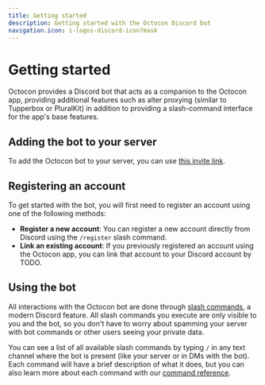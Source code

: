 ```yaml
---
title: Getting started
description: Getting started with the Octocon Discord bot
navigation.icon: i-logos-discord-icon?mask
---
```


# Getting started

Octocon provides a Discord bot that acts as a companion to the Octocon app, providing additional features such as
alter proxying (similar to Tupperbox or PluralKit) in addition to providing a slash-command interface for the app's
base features.

## Adding the bot to your server

To add the Octocon bot to your server, you can use
[this invite link](https://discord.com/api/oauth2/authorize?client_id=1162755699433029723&permissions=9090969500736&scope=bot%20applications.commands).

## Registering an account

To get started with the bot, you will first need to register an account using one of the following methods:

- **Register a new account**: You can register a new account directly from Discord using the `/register` slash command.
- **Link an existing account**: If you previously registered an account using the Octocon app, you can link that account to
your Discord account by TODO.

## Using the bot

All interactions with the Octocon bot are done through
[slash commands](https://support.discord.com/hc/en-us/articles/1500000368501-Slash-Commands-FAQ), a modern Discord
feature. All slash commands you execute are only visible to you and the bot, so you don't have to worry about spamming
your server with bot commands or other users seeing your private data.

You can see a list of all available slash commands by typing `/` in any text channel where the bot is present (like your
server or in DMs with the bot). Each command will have a brief description of what it does, but you can also learn more
about each command with our [command reference](/docs/bot/commands).
